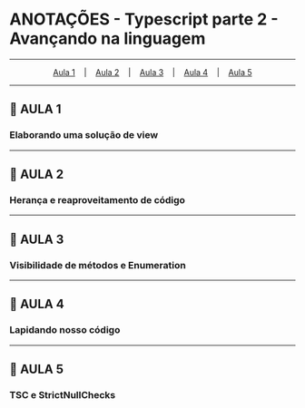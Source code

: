 # ANOTAÇÕES - Typescript parte 2 - Avançando na linguagem

--- 

<p align="center">
  <a href="#-aula-1">Aula 1</a> &nbsp;&nbsp;&nbsp;|&nbsp;&nbsp;&nbsp;
  <a href="#-aula-2">Aula 2</a> &nbsp;&nbsp;&nbsp;|&nbsp;&nbsp;&nbsp;
  <a href="#-aula-3">Aula 3</a> &nbsp;&nbsp;&nbsp;|&nbsp;&nbsp;&nbsp;
  <a href="#-aula-4">Aula 4</a> &nbsp;&nbsp;&nbsp;|&nbsp;&nbsp;&nbsp;
  <a href="#-aula-5">Aula 5</a> 
</p>

---

## 📌 AULA 1
### Elaborando uma solução de view

 
---

## 📌 AULA 2
### Herança e reaproveitamento de código

---

## 📌 AULA 3
### Visibilidade de métodos e Enumeration



---

## 📌 AULA 4
### Lapidando nosso código

---

## 📌 AULA 5
### TSC e StrictNullChecks